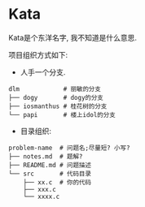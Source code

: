 # Kata
Kata是个东洋名字, 我不知道是什么意思.

项目组织方式如下:

* 人手一个分支.
```text
dlm            # 丽敏的分支
├── dogy       # dogy的分支
├── iosmanthus # 桂花树的分支
└── papi       # 楼上idol的分支
```

* 目录组织:
```text
problem-name  # 问题名;尽量短? 小写?
├── notes.md  # 题解?
├── README.md # 问题描述
└── src       # 代码目录
    ├── xx.c  # 你的代码
    ├── xxx.c
    └── xxxx.c
```
